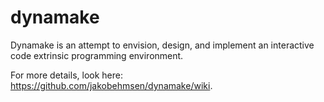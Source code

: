 dynamake
========

Dynamake is an attempt to envision, design, and implement an interactive code extrinsic programming environment.

For more details, look here: https://github.com/jakobehmsen/dynamake/wiki.
